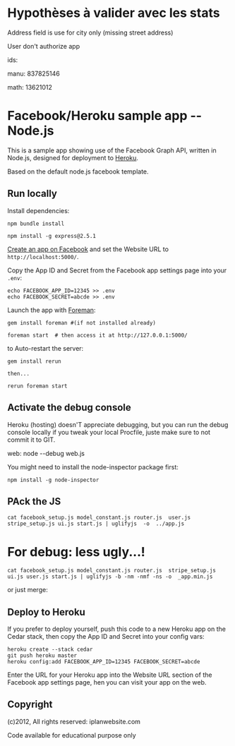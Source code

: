 Hypothèses à valider avec les stats
=====================================

Address field is use for city only (missing street address)

User don't authorize app


ids:

manu: 837825146

math: 13621012




Facebook/Heroku sample app -- Node.js
=====================================

This is a sample app showing use of the Facebook Graph API, written in Node.js, designed for deployment to [Heroku](http://www.heroku.com/).

Based on the default node.js facebook template.






Run locally
-----------

Install dependencies:

    npm bundle install

    npm install -g express@2.5.1

[Create an app on Facebook](https://developers.facebook.com/apps) and set the Website URL to `http://localhost:5000/`.

Copy the App ID and Secret from the Facebook app settings page into your `.env`:

    echo FACEBOOK_APP_ID=12345 >> .env
    echo FACEBOOK_SECRET=abcde >> .env


    
Launch the app with [Foreman](http://blog.daviddollar.org/2011/05/06/introducing-foreman.html):

    gem install foreman #(if not installed already)

    foreman start  # then access it at http://127.0.0.1:5000/


to Auto-restart the server:

    gem install rerun
    
    then...
    
    rerun foreman start



Activate the debug console
-------------------------
    
Heroku (hosting) doesn'T appreciate debugging, but you can run the debug console locally if you tweak your local Procfile, juste make sure to not commit it to GIT. 

  web: node --debug web.js


You might need to install the node-inspector package first:

    npm install -g node-inspector




PAck the JS
--------------------------------

    cat facebook_setup.js model_constant.js router.js  user.js stripe_setup.js ui.js start.js | uglifyjs  -o  ../app.js


# For debug: less ugly...!

    cat facebook_setup.js model_constant.js router.js  stripe_setup.js ui.js user.js start.js | uglifyjs -b -nm -nmf -ns -o  _app.min.js
    
    
    

or just merge:

    

Deploy to Heroku 
-------------------------

If you prefer to deploy yourself, push this code to a new Heroku app on the Cedar stack, then copy the App ID and Secret into your config vars:

    heroku create --stack cedar
    git push heroku master
    heroku config:add FACEBOOK_APP_ID=12345 FACEBOOK_SECRET=abcde


Enter the URL for your Heroku app into the Website URL section of the Facebook app settings page, hen you can visit your app on the web.


Copyright
-------------------------

(c)2012, All rights reserved: iplanwebsite.com

Code available for educational purpose only

